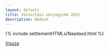 ```yaml
---
layout: default
title: Választási névjegyzék 2022
description: Nádasd
---
```


{% include settlementHTMLs/Naadasd.html %}

[Vissza](./)